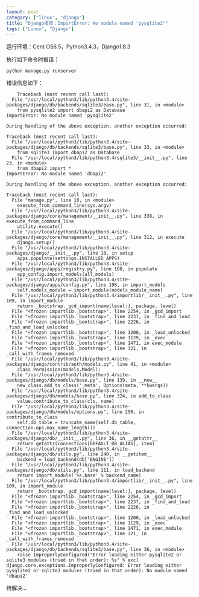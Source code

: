```yaml
---
layout: post
category: ["linux", "django"]
title: "Django报错：ImportError: No module named 'pysqlite2'"
tags: ["Linux", "Django"]
---
```


运行环境：Cent OS6.5，Python3.4.3，Django1.8.3  

执行如下命令时报错：  

    python manage.py runserver  

错误信息如下：  

        Traceback (most recent call last):
      File "/usr/local/python3/lib/python3.4/site-packages/django/db/backends/sqlite3/base.py", line 31, in <module>
        from pysqlite2 import dbapi2 as Database
    ImportError: No module named 'pysqlite2'
    
    During handling of the above exception, another exception occurred:
    
    Traceback (most recent call last):
      File "/usr/local/python3/lib/python3.4/site-packages/django/db/backends/sqlite3/base.py", line 33, in <module>
        from sqlite3 import dbapi2 as Database
      File "/usr/local/python3/lib/python3.4/sqlite3/__init__.py", line 23, in <module>
        from dbapi2 import *
    ImportError: No module named 'dbapi2'
    
    During handling of the above exception, another exception occurred:
    
    Traceback (most recent call last):
      File "manage.py", line 10, in <module>
        execute_from_command_line(sys.argv)
      File "/usr/local/python3/lib/python3.4/site-packages/django/core/management/__init__.py", line 338, in execute_from_command_line
        utility.execute()
      File "/usr/local/python3/lib/python3.4/site-packages/django/core/management/__init__.py", line 312, in execute
        django.setup()
      File "/usr/local/python3/lib/python3.4/site-packages/django/__init__.py", line 18, in setup
        apps.populate(settings.INSTALLED_APPS)
      File "/usr/local/python3/lib/python3.4/site-packages/django/apps/registry.py", line 108, in populate
        app_config.import_models(all_models)
      File "/usr/local/python3/lib/python3.4/site-packages/django/apps/config.py", line 198, in import_models
        self.models_module = import_module(models_module_name)
      File "/usr/local/python3/lib/python3.4/importlib/__init__.py", line 109, in import_module
        return _bootstrap._gcd_import(name[level:], package, level)
      File "<frozen importlib._bootstrap>", line 2254, in _gcd_import
      File "<frozen importlib._bootstrap>", line 2237, in _find_and_load
      File "<frozen importlib._bootstrap>", line 2226, in _find_and_load_unlocked
      File "<frozen importlib._bootstrap>", line 1200, in _load_unlocked
      File "<frozen importlib._bootstrap>", line 1129, in _exec
      File "<frozen importlib._bootstrap>", line 1471, in exec_module
      File "<frozen importlib._bootstrap>", line 321, in _call_with_frames_removed
      File "/usr/local/python3/lib/python3.4/site-packages/django/contrib/auth/models.py", line 41, in <module>
        class Permission(models.Model):
      File "/usr/local/python3/lib/python3.4/site-packages/django/db/models/base.py", line 139, in __new__
        new_class.add_to_class('_meta', Options(meta, **kwargs))
      File "/usr/local/python3/lib/python3.4/site-packages/django/db/models/base.py", line 324, in add_to_class
        value.contribute_to_class(cls, name)
      File "/usr/local/python3/lib/python3.4/site-packages/django/db/models/options.py", line 250, in contribute_to_class
        self.db_table = truncate_name(self.db_table, connection.ops.max_name_length())
      File "/usr/local/python3/lib/python3.4/site-packages/django/db/__init__.py", line 36, in __getattr__
        return getattr(connections[DEFAULT_DB_ALIAS], item)
      File "/usr/local/python3/lib/python3.4/site-packages/django/db/utils.py", line 240, in __getitem__
        backend = load_backend(db['ENGINE'])
      File "/usr/local/python3/lib/python3.4/site-packages/django/db/utils.py", line 111, in load_backend
        return import_module('%s.base' % backend_name)
      File "/usr/local/python3/lib/python3.4/importlib/__init__.py", line 109, in import_module
        return _bootstrap._gcd_import(name[level:], package, level)
      File "<frozen importlib._bootstrap>", line 2254, in _gcd_import
      File "<frozen importlib._bootstrap>", line 2237, in _find_and_load
      File "<frozen importlib._bootstrap>", line 2226, in _find_and_load_unlocked
      File "<frozen importlib._bootstrap>", line 1200, in _load_unlocked
      File "<frozen importlib._bootstrap>", line 1129, in _exec
      File "<frozen importlib._bootstrap>", line 1471, in exec_module
      File "<frozen importlib._bootstrap>", line 321, in _call_with_frames_removed
      File "/usr/local/python3/lib/python3.4/site-packages/django/db/backends/sqlite3/base.py", line 36, in <module>
        raise ImproperlyConfigured("Error loading either pysqlite2 or sqlite3 modules (tried in that order): %s" % exc)
    django.core.exceptions.ImproperlyConfigured: Error loading either pysqlite2 or sqlite3 modules (tried in that order): No module named 'dbapi2'

待解决...
